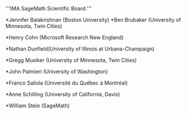 '''IMA SageMath Scientific Board:'''

*Jennifer Balakrishnan	(Boston University)
*Ben Brubaker	(University of Minnesota, Twin Cities)

*Henry Cohn	(Microsoft Research New England)

*Nathan Dunfield(University of Illinois at Urbana-Champaign)

*Gregg Musiker	(University of Minnesota, Twin Cities)

*John Palmieri	(University of Washington)

*Franco Saliola	(Université du Québec à Montréal)

*Anne Schilling	(University of California, Davis)

*William Stein	(SageMath)
